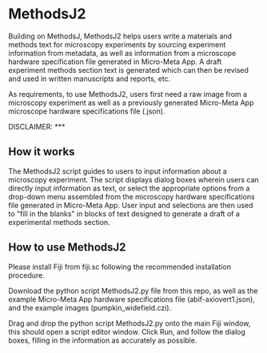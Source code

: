 # MethodsJ2
Building on MethodsJ, MethodsJ2 helps users write a materials and methods text for microscopy experiments by sourcing experiment information from metadata, as well as information from a microscope hardware specification file generated in Micro-Meta App. A draft experiment methods section text is generated which can then be revised and used in written manuscripts and reports, etc.

As requirements, to use MethodsJ2, users first need a raw image from a microscopy experiment as well as a previously generated Micro-Meta App microscope hardware specifications file (.json). 

DISCLAIMER: ***

## How it works
The MethodsJ2 script guides to users to input information about a microscopy experiment. The script displays dialog boxes wherein users can directly input information as text, or select the appropriate options from a drop-down menu assembled from the microscopy hardware specifications file generated in Micro-Meta App. User input and selections are then used to "fill in the blanks" in blocks of text designed to generate a draft of a experimental methods section.

## How to use MethodsJ2
Please install Fiji from fiji.sc following the recommended installation procedure.

Download the python script MethodsJ2.py file from this repo, as well as the example Micro-Meta App hardware specifications file (abif-axiovert1.json), and the example images (pumpkin_widefield.czi).

Drag and drop the python script MethodsJ2.py onto the main Fiji window, this should open a script editor window. Click Run, and follow the dialog boxes, filling in the information as accurately as possible.


